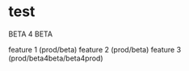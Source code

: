# test
BETA 4 BETA

feature 1 (prod/beta)
feature 2 (prod/beta)
feature 3 (prod/beta4beta/beta4prod)